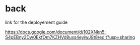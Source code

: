 # back

link for the deployement guide 

https://docs.google.com/document/d/102XNkn5-S4pEBny2Dw0EkfOm7KZHVd8uxs4eyiwJ9t8/edit?usp=sharing
